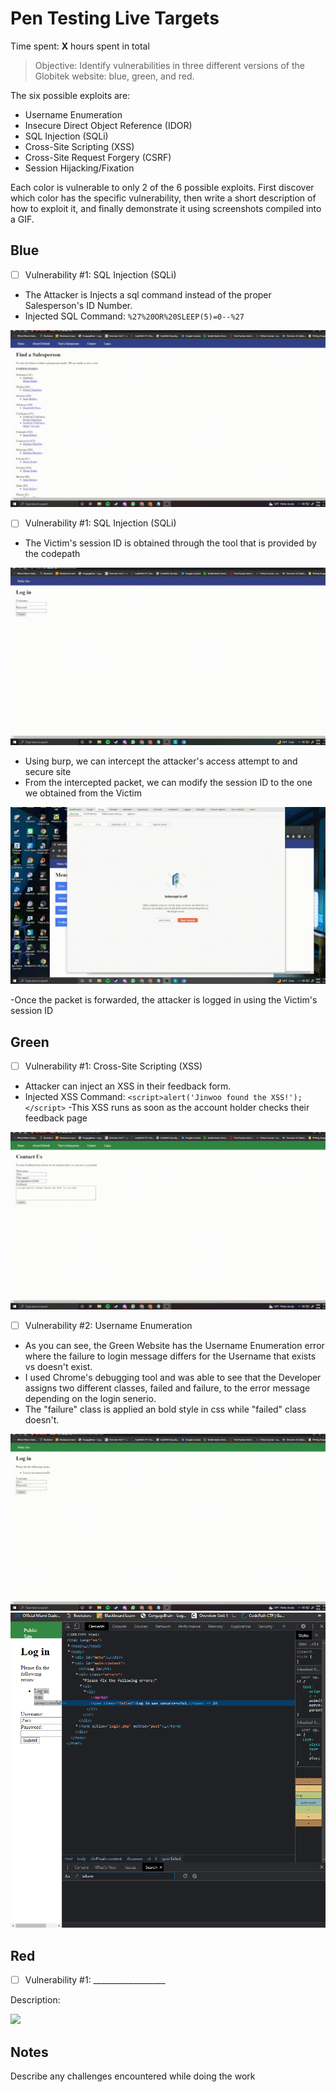# Pen Testing Live Targets

Time spent: **X** hours spent in total

> Objective: Identify vulnerabilities in three different versions of the Globitek website: blue, green, and red.

The six possible exploits are:

* Username Enumeration
* Insecure Direct Object Reference (IDOR)
* SQL Injection (SQLi)
* Cross-Site Scripting (XSS)
* Cross-Site Request Forgery (CSRF)
* Session Hijacking/Fixation

Each color is vulnerable to only 2 of the 6 possible exploits. First discover which color has the specific vulnerability, then write a short description of how to exploit it, and finally demonstrate it using screenshots compiled into a GIF.

## Blue

- [ ] Vulnerability #1: SQL Injection (SQLi)

- The Attacker is Injects a sql command instead of the proper Salesperson's ID Number.
- Injected SQL Command: ``%27%20OR%20SLEEP(5)=0--%27``

<img src="2022-11-02 23-56-43.gif">

- [ ] Vulnerability #1: SQL Injection (SQLi)

- The Victim's session ID is obtained through the tool that is provided by the codepath

<img src="2022-11-03 01-21-48_Trim.gif">

- Using burp, we can intercept the attacker's access attempt to and secure site
- From the intercepted packet, we can modify the session ID to the one we obtained from the Victim

<img src="2022-11-03 01-26-48.gif">

-Once the packet is forwarded, the attacker is logged in using the Victim's session ID

## Green

- [ ] Vulnerability #1: Cross-Site Scripting (XSS)

- Attacker can inject an XSS in their feedback form.
- Injected XSS Command:
``<script>alert('Jinwoo found the XSS!');</script>``
-This XSS runs as soon as the account holder checks their feedback page

<img src="2022-11-03 00-24-27.gif">

- [ ] Vulnerability #2: Username Enumeration

- As you can see, the Green Website has the Username Enumeration error where the failure to login message differs for the Username that exists vs doesn't exist.
- I used Chrome's debugging tool and was able to see that the Developer assigns two different classes, failed and failure, to the error message depending on the login senerio.
- The "failure" class is applied an bold style in css while "failed" class doesn't.

<img src="2022-11-03 00-02-51.gif">

<img src="Screenshot 2022-11-03 001251.png">

## Red

- [ ] Vulnerability #1: __________________

Description:

<img src="red-vuln1.gif">


## Notes

Describe any challenges encountered while doing the work
